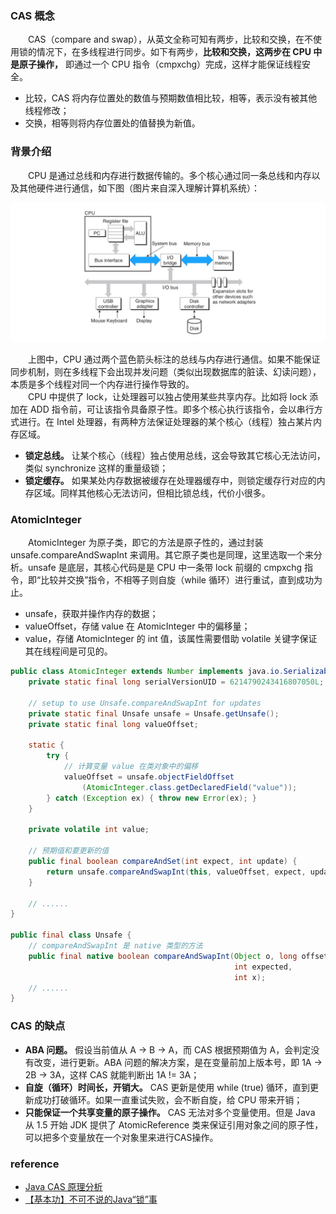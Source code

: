 ### CAS 概念
　　CAS（compare and swap），从英文全称可知有两步，比较和交换，在不使用锁的情况下，在多线程进行同步。如下有两步，**比较和交换，这两步在 CPU 中是原子操作，** 即通过一个 CPU 指令（cmpxchg）完成，这样才能保证线程安全。

- 比较，CAS 将内存位置处的数值与预期数值相比较，相等，表示没有被其他线程修改；
- 交换，相等则将内存位置处的值替换为新值。

### 背景介绍
　　CPU 是通过总线和内存进行数据传输的。多个核心通过同一条总线和内存以及其他硬件进行通信，如下图（图片来自深入理解计算机系统）：

![avatar](photo_1.jpg)

　　上图中，CPU 通过两个蓝色箭头标注的总线与内存进行通信。如果不能保证同步机制，则在多线程下会出现并发问题（类似出现数据库的脏读、幻读问题），本质是多个线程对同一个内存进行操作导致的。<br />
　　CPU 中提供了 lock，让处理器可以独占使用某些共享内存。比如将 lock 添加在 ADD 指令前，可让该指令具备原子性。即多个核心执行该指令，会以串行方式进行。在 Intel 处理器，有两种方法保证处理器的某个核心（线程）独占某片内存区域。

- **锁定总线。** 让某个核心（线程）独占使用总线，这会导致其它核心无法访问，类似 synchronize 这样的重量级锁；
- **锁定缓存。** 如果某处内存数据被缓存在处理器缓存中，则锁定缓存行对应的内存区域。同样其他核心无法访问，但相比锁总线，代价小很多。

### AtomicInteger
　　AtomicInteger 为原子类，即它的方法是原子性的，通过封装 unsafe.compareAndSwapInt 来调用。其它原子类也是同理，这里选取一个来分析。unsafe 是底层，其核心代码是是 CPU 中一条带 lock 前缀的 cmpxchg 指令，即“比较并交换”指令，不相等子则自旋（while 循环）进行重试，直到成功为止。

- unsafe，获取并操作内存的数据；
- valueOffset，存储 value 在 AtomicInteger 中的偏移量；
- value，存储 AtomicInteger 的 int 值，该属性需要借助 volatile 关键字保证其在线程间是可见的。

```java
public class AtomicInteger extends Number implements java.io.Serializable {
    private static final long serialVersionUID = 6214790243416807050L;

    // setup to use Unsafe.compareAndSwapInt for updates
    private static final Unsafe unsafe = Unsafe.getUnsafe();
    private static final long valueOffset;

    static {
        try {
            // 计算变量 value 在类对象中的偏移
            valueOffset = unsafe.objectFieldOffset
                (AtomicInteger.class.getDeclaredField("value"));
        } catch (Exception ex) { throw new Error(ex); }
    }
    
    private volatile int value;
    
    // 预期值和要更新的值
    public final boolean compareAndSet(int expect, int update) {
        return unsafe.compareAndSwapInt(this, valueOffset, expect, update);
    }
    
    // ......
}

public final class Unsafe {
    // compareAndSwapInt 是 native 类型的方法
    public final native boolean compareAndSwapInt(Object o, long offset,
                                                  int expected,
                                                  int x);
    // ......
}
```

### CAS 的缺点

- **ABA 问题。** 假设当前值从 A -> B -> A，而 CAS 根据预期值为 A，会判定没有改变，进行更新。ABA 问题的解决方案，是在变量前加上版本号，即 1A -> 2B -> 3A，这样 CAS 就能判断出 1A != 3A；
- **自旋（循环）时间长，开销大。** CAS 更新是使用 while (true) 循环，直到更新成功打破循环。如果一直重试失败，会不断自旋，给 CPU 带来开销；
- **只能保证一个共享变量的原子操作。** CAS 无法对多个变量使用。但是 Java 从 1.5 开始 JDK 提供了 AtomicReference 类来保证引用对象之间的原子性，可以把多个变量放在一个对象里来进行CAS操作。

### reference

- [Java CAS 原理分析](https://www.tianxiaobo.com/2018/05/15/Java-%E4%B8%AD%E7%9A%84-CAS-%E5%8E%9F%E7%90%86%E5%88%86%E6%9E%90/)
- [【基本功】不可不说的Java“锁”事](https://mp.weixin.qq.com/s?__biz=MjM5NjQ5MTI5OA==&mid=2651749434&idx=3&sn=5ffa63ad47fe166f2f1a9f604ed10091&chksm=bd12a5778a652c61509d9e718ab086ff27ad8768586ea9b38c3dcf9e017a8e49bcae3df9bcc8&scene=21#wechat_redirect)
